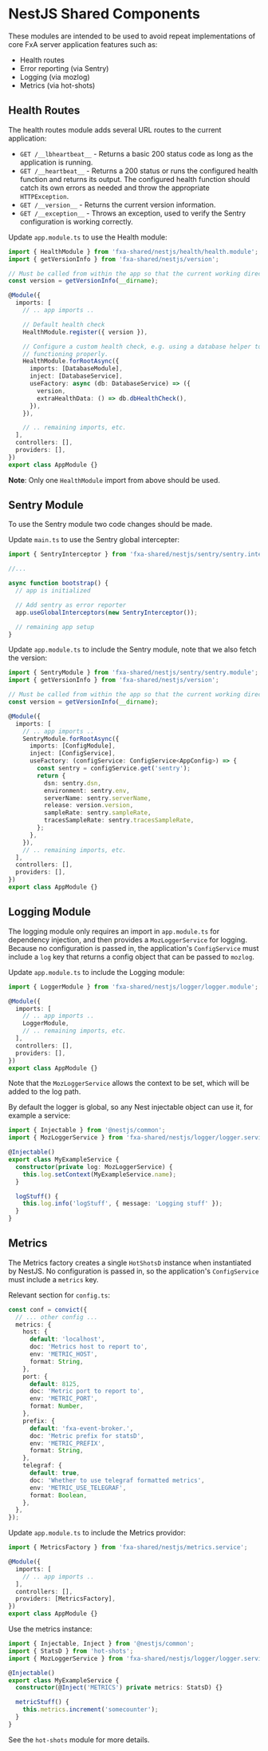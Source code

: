 # NestJS Shared Components

These modules are intended to be used to avoid repeat implementations of core FxA server application features such as:

- Health routes
- Error reporting (via Sentry)
- Logging (via mozlog)
- Metrics (via hot-shots)

## Health Routes

The health routes module adds several URL routes to the current application:

- `GET /__lbheartbeat__` - Returns a basic 200 status code as long as the application is running.
- `GET /__heartbeat__` - Returns a 200 status or runs the configured health function and returns its output. The configured health function should catch its own errors as needed and throw the appropriate `HTTPException`.
- `GET /__version__` - Returns the current version information.
- `GET /__exception__` - Throws an exception, used to verify the Sentry configuration is working correctly.

Update `app.module.ts` to use the Health module:

```typescript
import { HealthModule } from 'fxa-shared/nestjs/health/health.module';
import { getVersionInfo } from 'fxa-shared/nestjs/version';

// Must be called from within the app so that the current working directory can be passed in
const version = getVersionInfo(__dirname);

@Module({
  imports: [
    // .. app imports ..

    // Default health check
    HealthModule.register({ version }),

    // Configure a custom health check, e.g. using a database helper to verify the db is
    // functioning properly.
    HealthModule.forRootAsync({
      imports: [DatabaseModule],
      inject: [DatabaseService],
      useFactory: async (db: DatabaseService) => ({
        version,
        extraHealthData: () => db.dbHealthCheck(),
      }),
    }),

    // .. remaining imports, etc.
  ],
  controllers: [],
  providers: [],
})
export class AppModule {}
```

**Note**: Only one `HealthModule` import from above should be used.

## Sentry Module

To use the Sentry module two code changes should be made.

Update `main.ts` to use the Sentry global intercepter:

```typescript
import { SentryInterceptor } from 'fxa-shared/nestjs/sentry/sentry.interceptor';

//...

async function bootstrap() {
  // app is initialized

  // Add sentry as error reporter
  app.useGlobalInterceptors(new SentryInterceptor());

  // remaining app setup
}
```

Update `app.module.ts` to include the Sentry module, note that we also fetch the version:

```typescript
import { SentryModule } from 'fxa-shared/nestjs/sentry/sentry.module';
import { getVersionInfo } from 'fxa-shared/nestjs/version';

// Must be called from within the app so that the current working directory can be passed in
const version = getVersionInfo(__dirname);

@Module({
  imports: [
    // .. app imports ..
    SentryModule.forRootAsync({
      imports: [ConfigModule],
      inject: [ConfigService],
      useFactory: (configService: ConfigService<AppConfig>) => {
        const sentry = configService.get('sentry');
        return {
          dsn: sentry.dsn,
          environment: sentry.env,
          serverName: sentry.serverName,
          release: version.version,
          sampleRate: sentry.sampleRate,
          tracesSampleRate: sentry.tracesSampleRate,
        };
      },
    }),
    // .. remaining imports, etc.
  ],
  controllers: [],
  providers: [],
})
export class AppModule {}
```

## Logging Module

The logging module only requires an import in `app.module.ts` for dependency injection, and then provides a `MozLoggerService` for logging. Because no configuration is passed in, the application's `ConfigService` must include a `log` key that returns a config object that can be passed to `mozlog`.

Update `app.module.ts` to include the Logging module:

```typescript
import { LoggerModule } from 'fxa-shared/nestjs/logger/logger.module';

@Module({
  imports: [
    // .. app imports ..
    LoggerModule,
    // .. remaining imports, etc.
  ],
  controllers: [],
  providers: [],
})
export class AppModule {}
```

Note that the `MozLoggerService` allows the context to be set, which will be added to the log path.

By default the logger is global, so any Nest injectable object can use it, for example a service:

```typescript
import { Injectable } from '@nestjs/common';
import { MozLoggerService } from 'fxa-shared/nestjs/logger/logger.service';

@Injectable()
export class MyExampleService {
  constructor(private log: MozLoggerService) {
    this.log.setContext(MyExampleService.name);
  }

  logStuff() {
    this.log.info('logStuff', { message: 'Logging stuff' });
  }
}
```

## Metrics

The Metrics factory creates a single `HotShotsD` instance when instantiated by NestJS. No configuration is passed in, so the application's `ConfigService` must include a `metrics` key.

Relevant section for `config.ts`:

```typescript
const conf = convict({
  // ... other config ...
  metrics: {
    host: {
      default: 'localhost',
      doc: 'Metrics host to report to',
      env: 'METRIC_HOST',
      format: String,
    },
    port: {
      default: 8125,
      doc: 'Metric port to report to',
      env: 'METRIC_PORT',
      format: Number,
    },
    prefix: {
      default: 'fxa-event-broker.',
      doc: 'Metric prefix for statsD',
      env: 'METRIC_PREFIX',
      format: String,
    },
    telegraf: {
      default: true,
      doc: 'Whether to use telegraf formatted metrics',
      env: 'METRIC_USE_TELEGRAF',
      format: Boolean,
    },
  },
});
```

Update `app.module.ts` to include the Metrics providor:

```typescript
import { MetricsFactory } from 'fxa-shared/nestjs/metrics.service';

@Module({
  imports: [
    // .. app imports ..
  ],
  controllers: [],
  providers: [MetricsFactory],
})
export class AppModule {}
```

Use the metrics instance:

```typescript
import { Injectable, Inject } from '@nestjs/common';
import { StatsD } from 'hot-shots';
import { MozLoggerService } from 'fxa-shared/nestjs/logger/logger.service';

@Injectable()
export class MyExampleService {
  constructor(@Inject('METRICS') private metrics: StatsD) {}

  metricStuff() {
    this.metrics.increment('somecounter');
  }
}
```

See the `hot-shots` module for more details.
